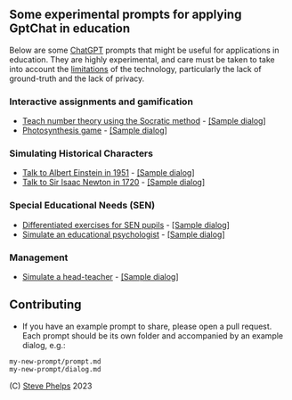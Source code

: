 
## Some experimental prompts for applying GptChat in education

Below are some [ChatGPT](https://chat.openai.com/) prompts that might be useful for applications in education.  They are highly experimental, and care must be taken to take into account the [limitations](https://www.listendata.com/2022/12/limitations-of-ChatGPT.html) of the technology, particularly the lack of ground-truth and the lack of privacy.

### Interactive assignments and gamification

- [Teach number theory using the Socratic method](socratic-number-theory/prompt.md) - [[Sample dialog]](socratic-number-theory/dialog.md)
- [Photosynthesis game](photosynthesis-simulator/prompt.md) - [[Sample dialog]](photosynthesis-simulator/dialog.md)

### Simulating Historical Characters

- [Talk to Albert Einstein in 1951](albert-einstein/prompt.md) - [[Sample dialog]](albert-einstein/dialog.md)
- [Talk to Sir Isaac Newton in 1720](isaac-newton/prompt.md) - [[Sample dialog]](isaac-newton/dialog.md)

### Special Educational Needs (SEN)

- [Differentiated exercises for SEN pupils](autism-maths/prompt.md) - [[Sample dialog]](autism-maths/dialog.md)
- [Simulate an educational psychologist](ed-psych/prompt.md) - [[Sample dialog]](ed-psych/dialog.md)

### Management

- [Simulate a head-teacher](head-teacher/prompt.md) - [[Sample dialog]](head-teacher/dialog.md)

## Contributing

- If you have an example prompt to share, please open a pull request.  Each prompt should be its own folder and accompanied by an example dialog, e.g.:

~~~
my-new-prompt/prompt.md
my-new-prompt/dialog.md
~~~

(C) [Steve Phelps](https://sphelps.net) 2023
